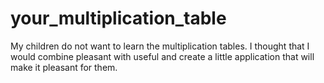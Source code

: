 # your_multiplication_table

My children do not want to learn the multiplication tables.
I thought that I would combine pleasant with useful and create a little 
application that will make it pleasant for them.
